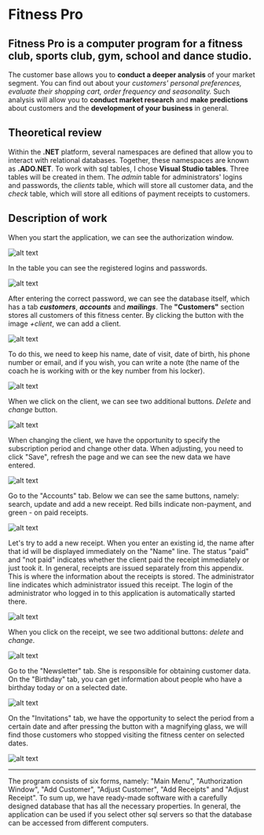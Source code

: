 # Fitness Pro

## Fitness Pro is a computer program for a fitness club, sports club, gym, school and dance studio.

The customer base allows you to **conduct a deeper analysis** of your market segment. You can find out about your *customers' personal preferences, evaluate their shopping cart, order frequency and seasonality.* Such analysis will allow you to **conduct market research** and **make predictions** about customers and the **development of your business** in general.

## **Theoretical review**

Within the **.NET** platform, several namespaces are defined that allow you to interact with relational databases. Together, these namespaces are known as **.ADO.NET**.
To work with sql tables, I chose **Visual Studio tables**. Three tables will be created in them. The *admin* table for administrators' logins and passwords, the *clients* table, which will store all customer data, and the *check* table, which will store all editions of payment receipts to customers.

## **Description of work**

When you start the application, we can see the authorization window.


![alt text](https://github.com/mariayurchenko/FitnessPro/blob/master/foto/authorization.png "Authorization")


In the table you can see the registered logins and passwords.


![alt text][admin]


After entering the correct password, we can see the database itself, which has a tab ***customers***, ***accounts*** and ***mailings***. The **"Customers"** section stores all customers of this fitness center. By clicking the button with the image *+client*, we can add a client.


![alt text](https://github.com/mariayurchenko/FitnessPro/blob/master/foto/clients.png "Clients")


To do this, we need to keep his name, date of visit, date of birth, his phone number or email, and if you wish, you can write a note (the name of the coach he is working with or the key number from his locker).


![alt text][newclient]


When we click on the client, we can see two additional buttons. *Delete* and *change* button.


![alt text][deleteandchange]


When changing the client, we have the opportunity to specify the subscription period and change other data. When adjusting, you need to click "Save", refresh the page and we can see the new data we have entered.


![alt text][change]


Go to the "Accounts" tab. Below we can see the same buttons, namely: search, update and add a new receipt. Red bills indicate non-payment, and green - on paid receipts.


![alt text][receipt]


Let's try to add a new receipt. When you enter an existing id, the name after that id will be displayed immediately on the "Name" line. The status "paid" and "not paid" indicates whether the client paid the receipt immediately or just took it. In general, receipts are issued separately from this appendix. This is where the information about the receipts is stored. The administrator line indicates which administrator issued this receipt. The login of the administrator who logged in to this application is automatically started there.


![alt text][addreceipt]


When you click on the receipt, we see two additional buttons: *delete* and *change*.


![alt text][changereceipt]


Go to the "Newsletter" tab. She is responsible for obtaining customer data. On the "Birthday" tab, you can get information about people who have a birthday today or on a selected date.


![alt text][birthday]


On the "Invitations" tab, we have the opportunity to select the period from a certain date and after pressing the button with a magnifying glass, we will find those customers who stopped visiting the fitness center on selected dates.


![alt text][invite]

___

The program consists of six forms, namely: "Main Menu", "Authorization Window", "Add Customer", "Adjust Customer", "Add Receipts" and "Adjust Receipt".
To sum up, we have ready-made software with a carefully designed database that has all the necessary properties. In general, the application can be used if you select other sql servers so that the database can be accessed from different computers.

[admin]: https://github.com/mariayurchenko/FitnessPro/blob/master/foto/admin.png "Table admin"
[addnewclient]: https://github.com/mariayurchenko/FitnessPro/blob/master/foto/addnewclient.png "Add new client"
[addreceipt]: https://github.com/mariayurchenko/FitnessPro/blob/master/foto/addreceipt.png "Addreceipt"
[birthday]: https://github.com/mariayurchenko/FitnessPro/blob/master/foto/birthday.png "Birthday table"
[change]: https://github.com/mariayurchenko/FitnessPro/blob/master/foto/change.png "Change client"
[changereceipt]: https://github.com/mariayurchenko/FitnessPro/blob/master/foto/changereceipt.png "Change and delete receipt"
[invite]: https://github.com/mariayurchenko/FitnessPro/blob/master/foto/invite.png "invite"
[newclient]: https://github.com/mariayurchenko/FitnessPro/blob/master/foto/newclient.png "new client"
[receipt]: https://github.com/mariayurchenko/FitnessPro/blob/master/foto/receipt.png "receipt"
[deleteandchange]: https://github.com/mariayurchenko/FitnessPro/blob/master/foto/deleteandchange.png "Delete and change"
